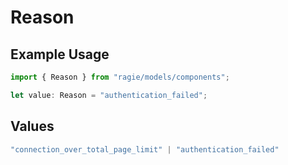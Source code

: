 # Reason

## Example Usage

```typescript
import { Reason } from "ragie/models/components";

let value: Reason = "authentication_failed";
```

## Values

```typescript
"connection_over_total_page_limit" | "authentication_failed"
```